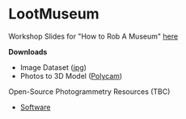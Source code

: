 # LootMuseum
Workshop Slides for "How to Rob A Museum" [here]([url](https://docs.google.com/presentation/d/1w-lxLgk1osp9CZQZUg-J9M_R5kNuHWsYMYiVCrFzqvk/edit?usp=sharing))



**Downloads**

- Image Dataset ([jpg]([url](https://drive.google.com/file/d/1S4JdIf-50T0ilusIi0MxilSau4Piqxhn/view?usp=sharing)))
- Photos to 3D Model ([Polycam]([url](https://poly.cam/tools/photogrammetry)))

Open-Source Photogrammetry Resources (TBC)
- [Software]([url](https://github.com/awesome-photogrammetry/awesome-photogrammetry))
